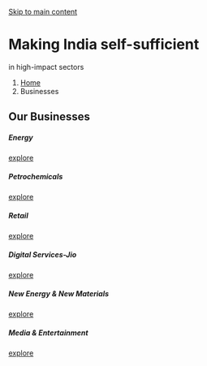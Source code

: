 [ Skip to main content ](http://www.ril.com/<#main-navigation>)
# Making India self-sufficient
in high-impact sectors
  1. [Home](http://www.ril.com/</>)
  2. Businesses 


##  Our Businesses 
#####  Energy 
[explore](http://www.ril.com/</businesses/energy>)
#####  Petrochemicals 
[explore](http://www.ril.com/</businesses/petrochemicals>)
#####  Retail 
[explore](http://www.ril.com/</businesses/retail>)
#####  Digital Services-Jio 
[explore](http://www.ril.com/</businesses/digital-services-jio>)
#####  New Energy & New Materials 
[explore](http://www.ril.com/</businesses/new-energy-materials>)
#####  Media & Entertainment 
[explore](http://www.ril.com/</businesses/media-entertainment>)
